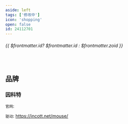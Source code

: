 ```yaml
---
aside: left
tags: ['修改中']
icon: 'shopping'
open: false
id: 24112701
---
```

 
######  {{ $frontmatter.id? $frontmatter.id : $frontmatter.zoid }}

 
<br/>
 

## 品牌

### 因科特

`官网`: 

`驱动`: https://incott.net/mouse/